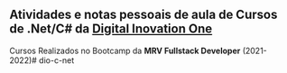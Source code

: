 ## Atividades e notas pessoais de aula de Cursos de .Net/C# da [Digital Inovation One](https://www.dio.me)
Cursos Realizados no Bootcamp da **MRV Fullstack Developer** (2021-2022)# dio-c-net
